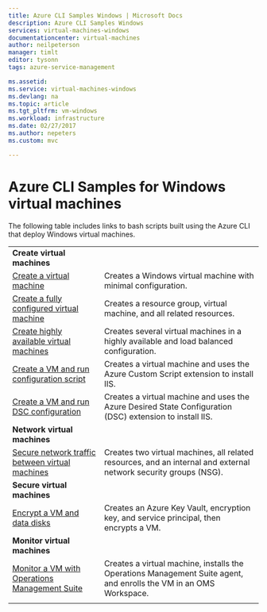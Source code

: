 ```yaml
---
title: Azure CLI Samples Windows | Microsoft Docs
description: Azure CLI Samples Windows
services: virtual-machines-windows
documentationcenter: virtual-machines
author: neilpeterson
manager: timlt
editor: tysonn
tags: azure-service-management

ms.assetid:
ms.service: virtual-machines-windows
ms.devlang: na
ms.topic: article
ms.tgt_pltfrm: vm-windows
ms.workload: infrastructure
ms.date: 02/27/2017
ms.author: nepeters
ms.custom: mvc

---
```

# Azure CLI Samples for Windows virtual machines

The following table includes links to bash scripts built using the Azure CLI that deploy Windows virtual machines.


|                                                                                                                                                    |                                                                                                                    |
|----------------------------------------------------------------------------------------------------------------------------------------------------|--------------------------------------------------------------------------------------------------------------------|
|                                                      <strong>Create virtual machines</strong>                                                      |                                                                                                                    |
|        [Create a virtual machine](./../scripts/virtual-machines-windows-cli-sample-create-vm-quick-create.md?toc=%2fcli%2fazure%2ftoc.json)        |                           Creates a Windows virtual machine with minimal configuration.                            |
|      [Create a fully configured virtual machine](./../scripts/virtual-machines-windows-cli-sample-create-vm.md?toc=%2fcli%2fazure%2ftoc.json)      |                       Creates a resource group, virtual machine, and all related resources.                        |
|         [Create highly available virtual machines](./../scripts/virtual-machines-windows-cli-sample-nlb.md?toc=%2fcli%2fazure%2ftoc.json)          |              Creates several virtual machines in a highly available and load balanced configuration.               |
|    [Create a VM and run configuration script](./../scripts/virtual-machines-windows-cli-sample-create-vm-iis.md?toc=%2fcli%2fazure%2ftoc.json)     |                Creates a virtual machine and uses the Azure Custom Script extension to install IIS.                |
|  [Create a VM and run DSC configuration](./../scripts/virtual-machines-windows-cli-sample-create-iis-using-dsc.md?toc=%2fcli%2fazure%2ftoc.json)   |      Creates a virtual machine and uses the Azure Desired State Configuration (DSC) extension to install IIS.      |
|                                                     <strong>Network virtual machines</strong>                                                      |                                                                                                                    |
| [Secure network traffic between virtual machines](./../scripts/virtual-machines-windows-cli-sample-create-vm-nsg.md?toc=%2fcli%2fazure%2ftoc.json) |  Creates two virtual machines, all related resources, and an internal and external network security groups (NSG).  |
|                                                      <strong>Secure virtual machines</strong>                                                      |                                                                                                                    |
|            [Encrypt a VM and data disks](./../scripts/virtual-machines-windows-cli-sample-encrypt-vm.md?toc=%2fcli%2fazure%2ftoc.json)             |               Creates an Azure Key Vault, encryption key, and service principal, then encrypts a VM.               |
|                                                     <strong>Monitor virtual machines</strong>                                                      |                                                                                                                    |
|  [Monitor a VM with Operations Management Suite](./../scripts/virtual-machines-windows-cli-sample-create-vm-oms.md?toc=%2fcli%2fazure%2ftoc.json)  | Creates a virtual machine, installs the Operations Management Suite agent, and enrolls the VM in an OMS Workspace. |
|                                                                                                                                                    |                                                                                                                    |

